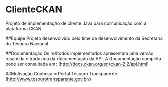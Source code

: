 # ClienteCKAN
Projeto de implementação de cliente Java para comunicação com a plataforma CKAN.

##Equipe
Projeto desenvolvido pelo time de desenvolvimento da Secretaria do Tesouro Nacional.

##Documentação
Os métodos implementados apresentam uma versão resumida e traduzida da documentação da API. A documentação completa pode ser consultada em: (http://docs.ckan.org/en/ckan-2.2/api.html)

##Motivação
Conheça o Portal Tesouro Transparente: (http://www.tesourotransparente.gov.br/)
